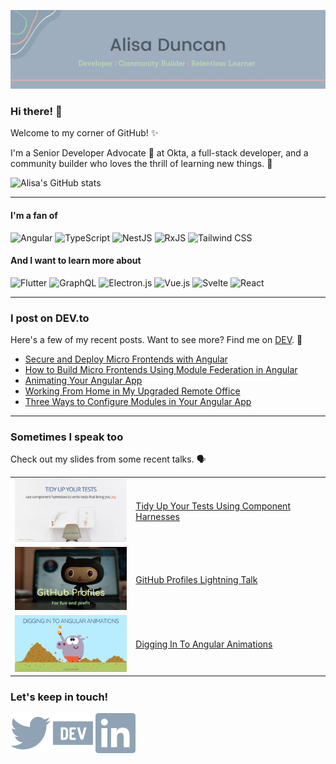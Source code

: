 [![Alisa Duncan - Developer, community builder, relentless learner](assets/gh_header.gif)](https://alisaduncan.dev)

### Hi there! 👋

Welcome to my corner of GitHub! ✨

I'm a Senior Developer Advocate 🥑 at Okta, a full-stack developer, and a community builder who loves the thrill of learning new things. 🤩

![Alisa's GitHub stats](https://github-readme-stats.vercel.app/api?username=alisaduncan&show_icons=true&theme=buefy)

---

#### I'm a fan of

![Angular](https://img.shields.io/badge/angular-%23DD0031.svg?style=for-the-badge&logo=angular&logoColor=white)
![TypeScript](https://img.shields.io/badge/typescript-%23007ACC.svg?style=for-the-badge&logo=typescript&logoColor=white)
![NestJS](https://img.shields.io/badge/nestjs-%23E0234E.svg?style=for-the-badge&logo=nestjs&logoColor=white)
![RxJS](https://img.shields.io/badge/rxjs-%23B7178C.svg?style=for-the-badge&logo=reactivex&logoColor=white)
![Tailwind CSS](https://img.shields.io/badge/tailwindcss-%2338B2AC.svg?style=for-the-badge&logo=tailwind-css&logoColor=white)

#### And I want to learn more about

![Flutter](https://img.shields.io/badge/Flutter-%2302569B.svg?style=for-the-badge&logo=Flutter&logoColor=white)
![GraphQL](https://img.shields.io/badge/-GraphQL-E10098?style=for-the-badge&logo=graphql&logoColor=white)
![Electron.js](https://img.shields.io/badge/Electron-191970?style=for-the-badge&logo=Electron&logoColor=white)
![Vue.js](https://img.shields.io/badge/vuejs-%2335495e.svg?style=for-the-badge&logo=vuedotjs&logoColor=%234FC08D)
![Svelte](https://img.shields.io/badge/svelte-%23f1413d.svg?style=for-the-badge&logo=svelte&logoColor=white)
![React](https://img.shields.io/badge/react-%2320232a.svg?style=for-the-badge&logo=react&logoColor=%2361DAFB)

---

### I post on DEV.to

Here's a few of my recent posts. Want to see more? Find me on [DEV](https://dev.to/alisaduncan). 📖

<!-- BLOG-POST-LIST:START -->
- [Secure and Deploy Micro Frontends with Angular](https://dev.to/oktadev/secure-and-deploy-micro-frontends-with-angular-1b3p)
- [How to Build Micro Frontends Using Module Federation in Angular](https://dev.to/oktadev/how-to-build-micro-frontends-using-module-federation-in-angular-4ib2)
- [Animating Your Angular App](https://dev.to/alisaduncan/animating-your-angular-app-598m)
- [Working From Home in My Upgraded Remote Office](https://dev.to/alisaduncan/working-from-home-in-my-upgraded-remote-office-19a)
- [Three Ways to Configure Modules in Your Angular App](https://dev.to/oktadev/three-ways-to-configure-modules-in-your-angular-app-26ag)
<!-- BLOG-POST-LIST:END -->

---

### Sometimes I speak too

Check out my slides from some recent talks. 🗣

<table>
  <tr>
   <td>
     <a href="https://alisaduncan.github.io/component-harness/"><img src="https://raw.githubusercontent.com/alisaduncan/component-harness/main/img/cover.png" width="200px" /></a>
   </td>
   <td>
     <a href="https://alisaduncan.github.io/component-harness/">Tidy Up Your Tests Using Component Harnesses</a>
   </td>
  </tr>
  <tr>
   <td>
     <a href="https://speakerdeck.com/alisaduncan/github-profiles-lightning-talk"><img src="./assets/talks/gh-profiles-lightning.jpg" width="200px" /></a>
   </td>
   <td>
     <a href="https://speakerdeck.com/alisaduncan/github-profiles-lightning-talk">GitHub Profiles Lightning Talk</a>
   </td>
  </tr>
  <tr>
   <td>
     <a href="https://alisaduncan.github.io/angular-animations/"><img src="https://raw.githubusercontent.com/alisaduncan/angular-animations/master/img/cover.png" width="200px" /></a>
   </td>
   <td>
     <a href="https://alisaduncan.github.io/angular-animations/">Digging In To Angular Animations</a>
   </td>
  </tr>
</table>

### Let's keep in touch!

[![](assets/twitter.svg)](https://twitter.com/AlisaDuncan)
[![](assets/devto.svg)](https://dev.to/alisaduncan)
[![](assets/linkedin.svg)](https://www.linkedin.com/in/jalisaduncan/)

<!--
**alisaduncan/alisaduncan** is a ✨ _special_ ✨ repository because its `README.md` (this file) appears on your GitHub profile.

Here are some ideas to get you started:

- 🔭 I’m currently working on ...
- 🌱 I’m currently learning ...
- 👯 I’m looking to collaborate on ...
- 🤔 I’m looking for help with ...
- 💬 Ask me about ...
- 📫 How to reach me: ...
- 😄 Pronouns: ...
- ⚡ Fun fact: ...
-->
